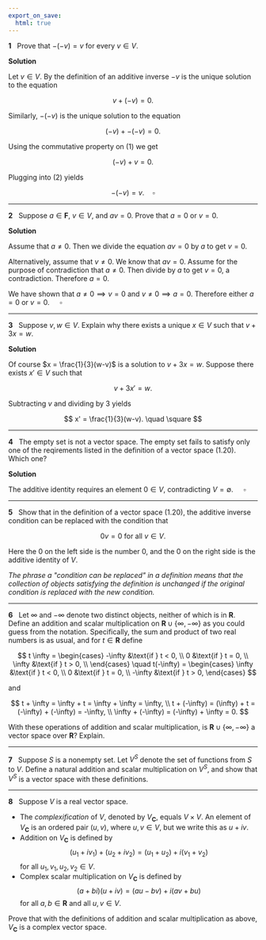 ```yaml
---
export_on_save:
  html: true
---
```


<style>
.katex-display { overflow: auto hidden }
</style>

**1** &nbsp; Prove that $-(-v) = v$ for every $v \in V$.

**Solution**

Let $v \in V$. By the definition of an additive inverse $-v$ is the unique solution to the equation

$$
\tag{1} v + (-v) = 0.
$$

Similarly, $-(-v)$ is the unique solution to the equation

$$
\tag{2}(-v) + -(-v) = 0.
$$

Using the commutative property on $(1)$ we get

$$
(-v) + v = 0.
$$

Plugging into $(2)$ yields

$$
-(-v) = v. \quad \square
$$

---

**2** &nbsp; Suppose $a \in \mathbf{F}$, $v \in V$, and $av = 0$. Prove that $a = 0$ or $v = 0$.

**Solution**

Assume that $a \neq 0$. Then we divide the equation $av = 0$ by $a$ to get $v = 0$.

Alternatively, assume that $v \neq 0$. We know that $av = 0$. Assume for the purpose of contradiction that $a \neq 0$. Then divide by $a$ to get $v = 0$, a contradiction. Therefore $a = 0$.

We have shown that $a \neq 0 \implies v = 0$ and $v \neq 0 \implies a = 0$. Therefore either $a = 0$ or $v = 0$. $\quad \square$

---

**3** &nbsp; Suppose $v,w \in V$. Explain why there exists a unique $x \in V$ such that $v + 3x = w$.

**Solution**

Of course $x = \frac{1}{3}(w-v)$ is a solution to $v + 3x = w$. Suppose there exists $x' \in V$ such that

$$
v + 3x' = w.
$$

Subtracting $v$ and dividing by $3$ yields

$$
x' = \frac{1}{3}(w-v). \quad \square
$$

---

**4** &nbsp; The empty set is not a vector space. The empty set fails to satisfy only one of the reqirements listed in the definition of a vector space (1.20). Which one?

**Solution**

The additive identity requires an element $0 \in V$, contradicting $V = \emptyset$. $\quad \square$

---

**5** &nbsp; Show that in the definition of a vector space (1.20), the additive inverse condition can be replaced with the condition that

$$
0v = 0 \text{ for all } v \in V.
$$

Here the $0$ on the left side is the number $0$, and the $0$ on the right side is the additive identity of $V$.

_The phrase a "condition can be replaced" in a definition means that the collection of objects satisfying the definition is unchanged if the original condition is replaced with the new condition._

---

**6** &nbsp; Let $\infty$ and $-\infty$ denote two distinct objects, neither of which is in $\mathbf{R}$. Define an addition and scalar multiplication on $\mathbf{R} \cup \{\infty, -\infty\}$ as you could guess from the notation. Specifically, the sum and product of two real numbers is as usual, and for $t \in \mathbf{R}$ define

$$
t \infty =
\begin{cases}
    -\infty &\text{if } t < 0, \\
    0 &\text{if } t = 0, \\
    \infty &\text{if } t > 0, \\
\end{cases}
\quad
t(-\infty) =
\begin{cases}
    \infty &\text{if } t < 0, \\
    0 &\text{if } t = 0, \\
    -\infty &\text{if } t > 0,
\end{cases}
$$

and

$$
t + \infty = \infty + t = \infty + \infty = \infty, \\
t + (-\infty) = (\infty) + t = (-\infty) + (-\infty) = -\infty, \\
\infty + (-\infty) = (-\infty) + \infty = 0.
$$

With these operations of addition and scalar multiplication, is $\mathbf{R} \cup \{\infty, -\infty\}$ a vector space over $\mathbf{R}$? Explain.

---

**7** &nbsp; Suppose $S$ is a nonempty set. Let $V^S$ denote the set of functions from $S$ to $V$. Define a natural addition and scalar multiplication on $V^S$, and show that $V^S$ is a vector space with these definitions.

---

**8** &nbsp; Suppose $V$ is a real vector space.

- The _complexification_ of $V$, denoted by $V_{\mathbf{C}}$, equals $V \times V$. An element of $V_{\mathbf{C}}$ is an ordered pair $(u,v)$, where $u,v \in V$, but we write this as $u+iv$.
- Addition on $V_{\mathbf{C}}$ is defined by
  $$
  (u_1 + iv_1) + (u_2 + iv_2) = (u_1 + u_2) + i (v_1+v_2)
  $$
  for all $u_1, v_1, u_2, v_2 \in V$.
- Complex scalar multiplication on $V_{\mathbf{C}}$ is defined by
  $$
  (a+bi)(u+iv) = (au - bv) + i(av+bu)
  $$
  for all $a,b\in \mathbf{R}$ and all $u,v \in V$.

Prove that with the definitions of addition and scalar multiplication as above, $V_{\mathbf{C}}$ is a complex vector space.
